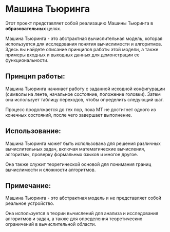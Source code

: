 # Машина Тьюринга
Этот проект представляет собой реализацию Машины Тьюринга в **образовательных** целях. 

Машина Тьюринга - это абстрактная вычислительная модель, которая используется для исследования понятия вычислимости и алгоритмов.
Здесь вы найдете описание принципов работы этой модели, а также примеры входных и выходных данных для демонстрации ее функциональности.

## Принцип работы:

Машина Тьюринга начинает работу с заданной исходной конфигурации (символы на ленте, начальное состояние, положение головки). 
Затем она использует таблицу переходов, чтобы определить следующий шаг. 

Процесс продолжается до тех пор, пока МТ не достигнет одного из конечных состояний, после чего завершает выполнение.

## Использование:

Машина Тьюринга может быть использована для решения различных вычислительных задач, включая математические вычисления, алгоритмы, проверку формальных языков и многое другое.

Она также служит теоретической основой для понимания границ вычислимости и сложности алгоритмов.

## Примечание: 
Машина Тьюринга - это абстрактная модель и не представляет собой реальное устройство.

Она используется в теории вычислений для анализа и исследования алгоритмов и задач, а также для определения теоретических ограничений в вычислительной области.
